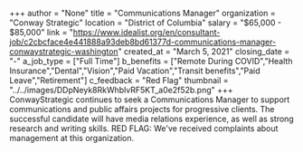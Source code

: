 +++
author = "None"
title = "Communications Manager"
organization = "Conway Strategic"
location = "District of Columbia"
salary = "$65,000 - $85,000"
link = "https://www.idealist.org/en/consultant-job/c2cbcface4e441888a93deb8bd61377d-communications-manager-conwaystrategic-washington"
created_at = "March 5, 2021"
closing_date = "-"
a_job_type = ["Full Time"]
b_benefits = ["Remote During COVID","Health Insurance","Dental","Vision","Paid Vacation","Transit benefits","Paid Leave","Retirement"]
c_feedback = "Red Flag"
thumbnail = "../../images/DDpNeyk8RkWhblvRF5KT_a0e2f52b.png"
+++
ConwayStrategic continues to seek a Communications Manager to support communications and public affairs projects for progressive clients. The successful candidate will have media relations experience, as well as strong research and writing skills.  RED FLAG: We've received complaints about management at this organization.